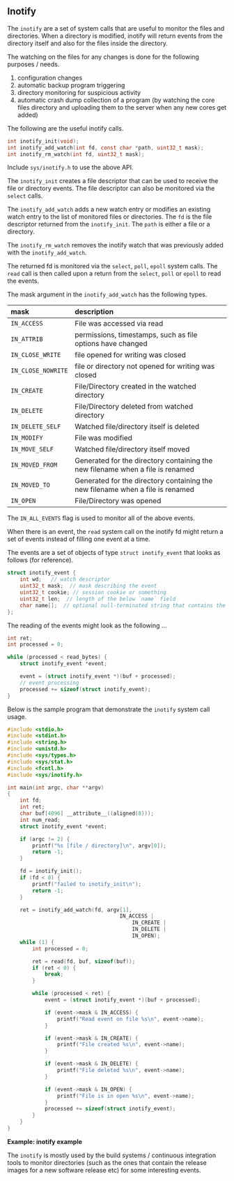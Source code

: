 ## Inotify

The `inotify` are a set of system calls that are useful to monitor the files and directories. When a directory is modified, inotify will return events from the directory itself and also for the files inside the directory.

The watching on the files for any changes is done for the following purposes \/ needs.

1. configuration changes
2. automatic backup program triggering
3. directory monitoring for suspicious activity
4. automatic crash dump collection of a program \(by watching the core files directory and uploading them to the server when any new cores get added\)

The following are the useful inotify calls.

```C
int inotify_init(void);
int inotify_add_watch(int fd, const char *path, uint32_t mask);
int inotify_rm_watch(int fd, uint32_t mask);
```

Include `sys/inotify.h` to use the above API.

The `inotify_init` creates a file descriptor that can be used to receive the file or directory events. The file descriptor can also be monitored via the `select` calls.

The `inotify_add_watch` adds a new watch entry or modifies an existing watch entry to the list of monitored files or directories. The `fd` is the file descriptor returned from the `inotify_init`. The `path` is either a file or a directory. 

The `inotify_rm_watch` removes the inotify watch that was previously added with the `inotify_add_watch`.

The returned fd is monitored via the `select`, `poll`, `epoll` system calls. The `read` call is then called upon a return from the `select`, `poll` or `epoll` to read the events.


The mask argument in the `inotify_add_watch` has the following types.

| mask | description |
| :--- | :--- |
| `IN_ACCESS` | File was accessed via read |
| `IN_ATTRIB` | permissions, timestamps, such as file options have changed |
| `IN_CLOSE_WRITE` | file opened for writing was closed |
| `IN_CLOSE_NOWRITE` | file or directory not opened for writing was closed |
| `IN_CREATE` | File\/Directory created in the watched directory |
| `IN_DELETE` | File\/Directory deleted from watched directory |
| `IN_DELETE_SELF` | Watched file\/directory itself is deleted |
| `IN_MODIFY` | File was modified |
| `IN_MOVE_SELF` | Watched file\/directory itself moved |
| `IN_MOVED_FROM` | Generated for the directory containing the new filename when a file is renamed |
| `IN_MOVED_TO` | Generated for the directory containing the new filename when a file is renamed |
| `IN_OPEN` | File\/Directory was opened |

The `IN_ALL_EVENTS` flag is used to monitor all of the above events.

When there is an event, the `read` system call on the inotify fd might return a set of events instead of filling one event at a time.

The events are a set of objects of type `struct inotify_event` that looks as follows (for reference).

```c
struct inotify_event {
    int wd;   // watch descriptor
    uint32_t mask;  // mask describing the event
    uint32_t cookie; // session cookie or something
    uint32_t len;  // length of the below `name` field
    char name[];  // optional null-terminated string that contains the name of the directory / file being monitored
};
```

The reading of the events might look as the following ...

```c
int ret;
int processed = 0;

while (processed < read_bytes) {
    struct inotify_event *event;

    event = (struct inotify_event *)(buf + processed);
    // event processing
    processed += sizeof(struct inotify_event);
}
```

Below is the sample program that demonstrate the `inotify` system call usage.

```c
#include <stdio.h>
#include <stdint.h>
#include <string.h>
#include <unistd.h>
#include <sys/types.h>
#include <sys/stat.h>
#include <fcntl.h>
#include <sys/inotify.h>

int main(int argc, char **argv)
{
    int fd;
    int ret;
    char buf[4096] __attribute__((aligned(8)));
    int num_read;
    struct inotify_event *event;

    if (argc != 2) {
        printf("%s [file / directory]\n", argv[0]);
        return -1;
    }

    fd = inotify_init();
    if (fd < 0) {
        printf("failed to inotify_init\n");
        return -1;
    }

    ret = inotify_add_watch(fd, argv[1],
                                    IN_ACCESS |
                                        IN_CREATE |
                                        IN_DELETE |
                                        IN_OPEN);
    while (1) {
        int processed = 0;

        ret = read(fd, buf, sizeof(buf));
        if (ret < 0) {
            break;
        }

        while (processed < ret) {
            event = (struct inotify_event *)(buf + processed);

            if (event->mask & IN_ACCESS) {
                printf("Read event on file %s\n", event->name);
            }

            if (event->mask & IN_CREATE) {
                printf("File created %s\n", event->name);
            }

            if (event->mask & IN_DELETE) {
                printf("File deleted %s\n", event->name);
            }

            if (event->mask & IN_OPEN) {
                printf("File is in open %s\n", event->name);
            }
            processed += sizeof(struct inotify_event);
        }
    }
}
```

**Example: inotify example**

The `inotify` is mostly used by the build systems / continuous integration tools to monitor directories (such as the ones that contain the release images for a new software release etc) for some interesting events.
